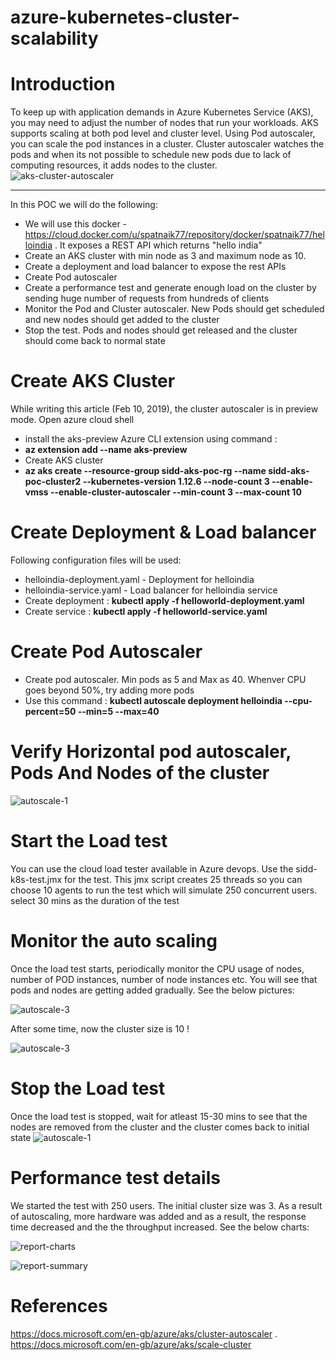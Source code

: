 # azure-kubernetes-cluster-scalability
# Introduction
To keep up with application demands in Azure Kubernetes Service (AKS), you may need to adjust the number of nodes that run your workloads. AKS supports scaling at both pod level and cluster level. Using Pod autoscaler, you can scale the pod instances in a cluster. Cluster autoscaler watches the pods and when its not possible to schedule new pods due to lack of computing resources, it adds nodes to the cluster.<br>
![aks-cluster-autoscaler](https://github.com/spatnaik77/azure-kubernetes-cluster-scalability/blob/master/diagrams/aks-cluster-autoscaler.png)
<hr>
In this POC we will do the following:

* We will use this docker - https://cloud.docker.com/u/spatnaik77/repository/docker/spatnaik77/helloindia . It exposes a REST API which returns "hello india"
* Create an AKS cluster with min node as 3 and maximum node as 10. 
* Create a deployment and load balancer to expose the rest APIs
* Create Pod autoscaler
* Create a performance test and generate enough load on the cluster by sending huge number of requests from hundreds of clients
* Monitor the Pod and Cluster autoscaler. New Pods should get scheduled and new nodes should get added to the cluster
* Stop the test. Pods and nodes should get released and the cluster should come back to normal state

# Create AKS Cluster
While writing this article (Feb 10, 2019), the cluster autoscaler is in preview mode.
Open azure cloud shell <br>
* install the aks-preview Azure CLI extension using command : <br>
* <b>az extension add --name aks-preview</b> <br>
* Create AKS cluster <br>
* <b> az aks create --resource-group sidd-aks-poc-rg --name sidd-aks-poc-cluster2 --kubernetes-version 1.12.6 --node-count 3 --enable-vmss --enable-cluster-autoscaler --min-count 3 --max-count 10 </b> <br>

# Create Deployment & Load balancer
Following configuration files will be used:
* helloindia-deployment.yaml - Deployment for helloindia
* helloindia-service.yaml - Load balancer for helloindia service
* Create deployment :   <b>kubectl apply -f helloworld-deployment.yaml</b>
* Create service : <b>kubectl apply -f helloworld-service.yaml</b>

# Create Pod Autoscaler
* Create pod autoscaler. Min pods as 5 and Max as 40. Whenver CPU goes beyond 50%, try adding more pods
* Use this command :  <b>kubectl autoscale deployment helloindia --cpu-percent=50 --min=5 --max=40 </b>

# Verify Horizontal pod autoscaler, Pods And Nodes of the cluster
![autoscale-1](https://github.com/spatnaik77/azure-kubernetes-cluster-scalability/blob/master/diagrams/autoscale-1.png)

# Start the Load test
You can use the cloud load tester available in Azure devops. Use the sidd-k8s-test.jmx for the test. This jmx script creates 25 threads so you can choose 10 agents to run the test which will simulate 250 concurrent users. select 30 mins as the duration of the test

# Monitor the auto scaling
Once the load test starts, periodically monitor the CPU usage of nodes, number of POD instances, number of node instances etc. You will see that pods and nodes are getting added gradually. See the below pictures:

![autoscale-3](https://github.com/spatnaik77/azure-kubernetes-cluster-scalability/blob/master/diagrams/autoscale-2.png)

After some time, now the cluster size is 10 ! <br>

![autoscale-3](https://github.com/spatnaik77/azure-kubernetes-cluster-scalability/blob/master/diagrams/autoscale-3.png)

# Stop the Load test
Once the load test is stopped, wait for atleast 15-30 mins to see that the nodes are removed from the cluster and the cluster comes back to initial state
![autoscale-1](https://github.com/spatnaik77/azure-kubernetes-cluster-scalability/blob/master/diagrams/autoscale-1.png)

# Performance test details
We started the test with 250 users. The initial cluster size was 3. As a result of autoscaling, more hardware was added and as a result, the response time decreased and the the throughput increased. See the below charts:

![report-charts](https://github.com/spatnaik77/azure-kubernetes-cluster-scalability/blob/master/diagrams/report-charts.png)

![report-summary](https://github.com/spatnaik77/azure-kubernetes-cluster-scalability/blob/master/diagrams/report-summary.png)

# References
https://docs.microsoft.com/en-gb/azure/aks/cluster-autoscaler .  <br>
https://docs.microsoft.com/en-gb/azure/aks/scale-cluster
